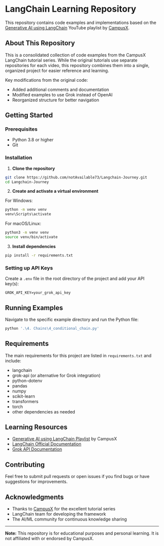 # LangChain Learning Repository

This repository contains code examples and implementations based on the [Generative AI using LangChain](https://www.youtube.com/playlist?list=PLKnIA16_RmvaTbihpo4MtzVm4XOQa0ER0) YouTube playlist by [CampusX](https://www.youtube.com/@campusx-official).

## About This Repository

This is a consolidated collection of code examples from the CampusX LangChain tutorial series. While the original tutorials use separate repositories for each video, this repository combines them into a single, organized project for easier reference and learning.

Key modifications from the original code:
- Added additional comments and documentation
- Modified examples to use Grok instead of OpenAI 
- Reorganized structure for better navigation

## Getting Started

### Prerequisites

- Python 3.8 or higher
- Git

### Installation

1. **Clone the repository**

```bash
git clone https://github.com/notAvailable73/Langchain-Journey.git
cd Langchain-Journey
```

2. **Create and activate a virtual environment**

For Windows:
```bash
python -m venv venv
venv\Scripts\activate
```

For macOS/Linux:
```bash
python3 -m venv venv
source venv/bin/activate
```

3. **Install dependencies**

```bash
pip install -r requirements.txt
```

### Setting up API Keys

Create a `.env` file in the root directory of the project and add your API key(s):

```
GROK_API_KEY=your_grok_api_key 
```
 

## Running Examples

Navigate to the specific example directory and run the Python file:

```bash 
python '.\4. Chains\4_conditional_chain.py'
```

## Requirements

The main requirements for this project are listed in `requirements.txt` and include:

- langchain
- grok-api (or alternative for Grok integration)
- python-dotenv
- pandas
- numpy
- scikit-learn
- transformers
- torch
- other dependencies as needed

## Learning Resources

- [Generative AI using LangChain Playlist](https://www.youtube.com/playlist?list=PLKnIA16_RmvaTbihpo4MtzVm4XOQa0ER0) by CampusX
- [LangChain Official Documentation](https://python.langchain.com/docs/get_started/introduction.html)
- [Grok API Documentation](https://platform.openai.com/docs/api-reference)

## Contributing

Feel free to submit pull requests or open issues if you find bugs or have suggestions for improvements.
 

## Acknowledgments

- Thanks to [CampusX](https://www.youtube.com/@campusx-official) for the excellent tutorial series
- LangChain team for developing the framework
- The AI/ML community for continuous knowledge sharing

---

**Note:** This repository is for educational purposes and personal learning. It is not affiliated with or endorsed by CampusX.